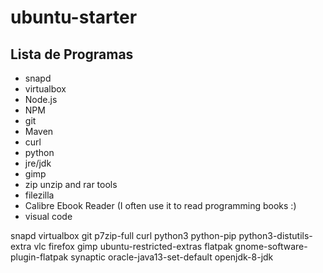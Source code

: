 # ubuntu-starter

## Lista de Programas

- snapd
- virtualbox
- Node.js
- NPM
- git
- Maven
- curl
- python
- jre/jdk
- gimp
- zip unzip and rar tools
- filezilla
- Calibre Ebook Reader (I often use it to read programming books :)
- visual code 


 snapd 
  virtualbox
  git
  p7zip-full
  curl
  python3
  python-pip
  python3-distutils-extra
  vlc
  firefox
  gimp
  ubuntu-restricted-extras
  flatpak
  gnome-software-plugin-flatpak
  synaptic
  oracle-java13-set-default
  openjdk-8-jdk